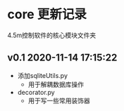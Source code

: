 # core 更新记录

4.5m控制软件的核心模块文件夹



## v0.1 2020-11-14 17:15:22

- 添加sqliteUtils.py
  - 用于解耦数据库操作
- decorator.py
  - 用于写一些常用装饰器